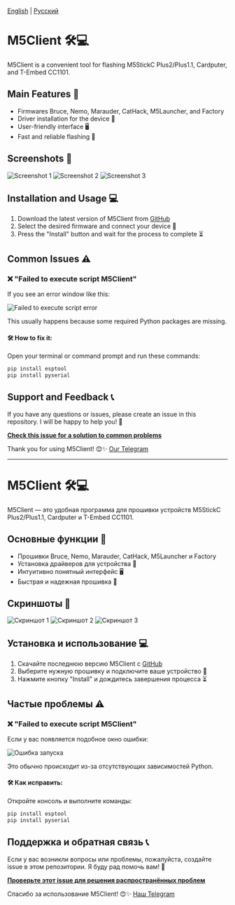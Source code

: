[English](#english) | [Русский](#russian)

<a name="english"></a>
# M5Client 🛠💻
M5Client is a convenient tool for flashing M5StickC Plus2/Plus1.1, Cardputer, and T-Embed CC1101.

## Main Features 🌟
- Firmwares Bruce, Nemo, Marauder, CatHack, M5Launcher, and Factory
- Driver installation for the device 🔧
- User-friendly interface 🖥
- Fast and reliable flashing 🚀

## Screenshots 📸
![Screenshot 1](https://github.com/user-attachments/assets/752ea82d-0780-458e-8236-1b0d7f2bb5b5)
![Screenshot 2](https://github.com/user-attachments/assets/8fc27a3e-8af0-4b21-9336-9ff2f37c69d8)
![Screenshot 3](https://github.com/user-attachments/assets/666fe6d9-1d18-4644-9a2e-cb872a3972a0)

## Installation and Usage 💻
1. Download the latest version of M5Client from [GitHub](https://github.com/Teapot321/M5Client/releases)
2. Select the desired firmware and connect your device 🔗
3. Press the "Install" button and wait for the process to complete ⏳

## Common Issues ⚠️

### ❌ "Failed to execute script M5Client"
If you see an error window like this:

![Failed to execute script error](https://github.com/8bitDevStudios/M5Client/assets/your-uploaded-image-id)

This usually happens because some required Python packages are missing.

#### 🛠 How to fix it:
Open your terminal or command prompt and run these commands:

```bash
pip install esptool
pip install pyserial
````

## Support and Feedback 📞

If you have any questions or issues, please create an issue in this repository. I will be happy to help you! 🤝

**[Check this issue for a solution to common problems](https://github.com/Teapot174/M5Client/issues/2)**

Thank you for using M5Client! 😊✨
[Our Telegram](https://t.me/+QFjtYcgb7J9jYTJi)

---

<a name="russian"></a>

# M5Client 🛠💻

M5Client — это удобная программа для прошивки устройств M5StickC Plus2/Plus1.1, Cardputer и T-Embed CC1101.

## Основные функции 🌟

* Прошивки Bruce, Nemo, Marauder, CatHack, M5Launcher и Factory
* Установка драйверов для устройства 🔧
* Интуитивно понятный интерфейс 🖥
* Быстрая и надежная прошивка 🚀

## Скриншоты 📸

![Скриншот 1](https://github.com/user-attachments/assets/752ea82d-0780-458e-8236-1b0d7f2bb5b5)
![Скриншот 2](https://github.com/user-attachments/assets/8fc27a3e-8af0-4b21-9336-9ff2f37c69d8)
![Скриншот 3](https://github.com/user-attachments/assets/666fe6d9-1d18-4644-9a2e-cb872a3972a0)

## Установка и использование 💻

1. Скачайте последнюю версию M5Client с [GitHub](https://github.com/Teapot321/M5Client/releases)
2. Выберите нужную прошивку и подключите ваше устройство 🔗
3. Нажмите кнопку "Install" и дождитесь завершения процесса ⏳

## Частые проблемы ⚠️

### ❌ "Failed to execute script M5Client"

Если у вас появляется подобное окно ошибки:

![Ошибка запуска](https://github.com/8bitDevStudios/M5Client/assets/your-uploaded-image-id)

Это обычно происходит из-за отсутствующих зависимостей Python.

#### 🛠 Как исправить:

Откройте консоль и выполните команды:

```bash
pip install esptool
pip install pyserial
```

## Поддержка и обратная связь 📞

Если у вас возникли вопросы или проблемы, пожалуйста, создайте issue в этом репозитории. Я буду рад помочь вам! 🤝

**[Проверьте этот issue для решения распространённых проблем](https://github.com/Teapot174/M5Client/issues/2)**

Спасибо за использование M5Client! 😊✨
[Наш Telegram](https://t.me/+QFjtYcgb7J9jYTJi)